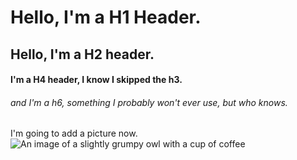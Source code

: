 # Hello, I'm a H1 Header.
## Hello, I'm a H2 header. 
#### I'm a H4 header, I know I skipped the h3. 
###### and I'm a h6, something I probably won't ever use, but who knows.

I'm going to add a picture now. 
![An image of a slightly grumpy owl with a cup of coffee](https://github.com/mvc24/skills-communicate-using-markdown/assets/139975604/9877bdc6-43e3-4ab0-9732-a4a82d875462)

